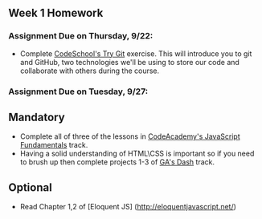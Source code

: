 ## Week 1 Homework

### Assignment Due on Thursday, 9/22:
* Complete [CodeSchool's Try Git](https://try.github.io/) exercise. This will introduce you to git and GitHub, two technologies we'll be using to store our code and collaborate with others during the course.

### Assignment Due on Tuesday, 9/27:
## Mandatory

* Complete all of three of the lessons in [CodeAcademy's JavaScript Fundamentals](https://www.codecademy.com/en/tracks/javascript-upgraded) track.
* Having a solid understanding of HTML\CSS is important so if you need to brush up then complete projects 1-3 of [GA's Dash](https://dash.generalassemb.ly/projects) track.

## Optional
* Read Chapter 1,2 of [Eloquent JS] (http://eloquentjavascript.net/)





